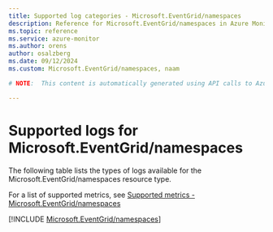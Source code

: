 ```yaml
---
title: Supported log categories - Microsoft.EventGrid/namespaces
description: Reference for Microsoft.EventGrid/namespaces in Azure Monitor Logs.
ms.topic: reference
ms.service: azure-monitor
ms.author: orens
author: osalzberg
ms.date: 09/12/2024
ms.custom: Microsoft.EventGrid/namespaces, naam

# NOTE:  This content is automatically generated using API calls to Azure. Any edits made on these files will be overwritten in the next run of the script. 

---
```





# Supported logs for Microsoft.EventGrid/namespaces  
The following table lists the types of logs available for the Microsoft.EventGrid/namespaces resource type.
  
  
  
For a list of supported metrics, see [Supported metrics - Microsoft.EventGrid/namespaces](../supported-metrics/microsoft-eventgrid-namespaces-metrics.md)  
  

  
[!INCLUDE [Microsoft.EventGrid/namespaces](~/reusable-content/ce-skilling/azure/includes/azure-monitor/reference/logs/microsoft-eventgrid-namespaces-logs-include.md)]  
  

